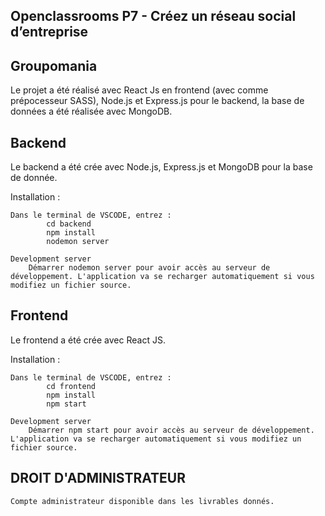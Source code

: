## Openclassrooms P7 - Créez un réseau social d’entreprise

## Groupomania

Le projet a été réalisé avec React Js en frontend (avec comme prépocesseur SASS), Node.js et Express.js pour le backend, la base de données a été réalisée avec MongoDB.

## Backend

Le backend a été crée avec Node.js, Express.js et MongoDB pour la base de donnée.

Installation :

    Dans le terminal de VSCODE, entrez :
            cd backend
            npm install
            nodemon server

    Development server
        Démarrer nodemon server pour avoir accès au serveur de développement. L'application va se recharger automatiquement si vous modifiez un fichier source.

## Frontend

Le frontend a été crée avec React JS.

Installation :

    Dans le terminal de VSCODE, entrez :
            cd frontend
            npm install
            npm start

    Development server
        Démarrer npm start pour avoir accès au serveur de développement. L'application va se recharger automatiquement si vous modifiez un fichier source.

## DROIT D'ADMINISTRATEUR

    Compte administrateur disponible dans les livrables donnés.
